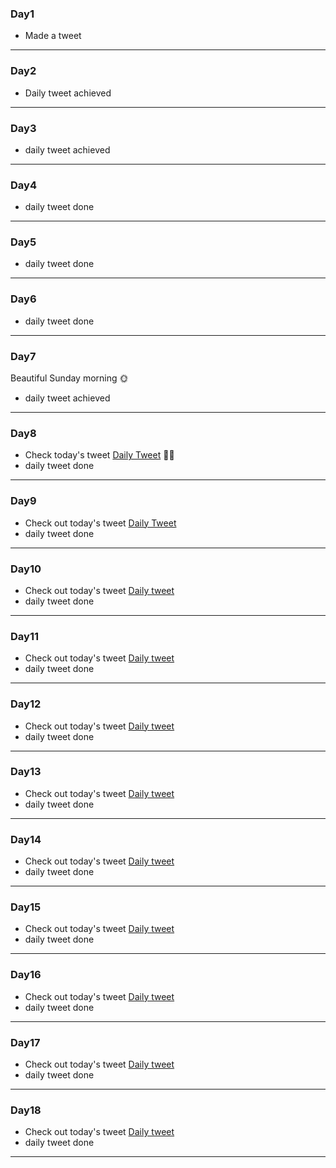 ### Day1
- Made a tweet 
---
### Day2
- Daily tweet achieved
---

### Day3
- daily tweet achieved
---

### Day4
- daily tweet done
---

### Day5
- daily tweet done
---

### Day6
- daily tweet done
---

### Day7
Beautiful Sunday morning 🌞
- daily tweet achieved 
---

### Day8
- Check today's tweet [Daily Tweet](https://twitter.com/kellsonphilips/status/1574207593928871936?s=20&t=4IPLEXVFtZMazMRKJMzdEQ) 👍🏽
- daily tweet done
---

### Day9
- Check out today's tweet [Daily Tweet](https://twitter.com/kellsonphilips/status/1574587277518729216?s=20&t=nGEqTNqrb1n-tAR9ORtfeA)
- daily tweet done 
---

### Day10 
- Check out today's tweet [Daily tweet](https://twitter.com/kellsonphilips/status/1574965637180375041?s=20&t=g6Kyn_mdHtsDKW3BgYlJbg)
- daily tweet done
---

### Day11
- Check out today's tweet [Daily tweet](https://twitter.com/kellsonphilips/status/1575318284115005440?s=20&t=k-H8txxyEODwqfGv_8rvYQ)
- daily tweet done
---

### Day12
- Check out today's tweet [Daily tweet](https://twitter.com/kellsonphilips/status/1575681281140330496?s=20&t=D0v--omhHQhCdru8QoLsSA)
- daily tweet done
---

### Day13
- Check out today's tweet [Daily tweet](https://twitter.com/kellsonphilips/status/1576044376480157697?s=20&t=Jni8_srl-h_3YAX_6YP15Q)
- daily tweet done
---

### Day14
- Check out today's tweet [Daily tweet](https://twitter.com/kellsonphilips/status/1576452830529216512?s=20&t=74Z0f6P4fYEqMQtGMQ7XdQ)
- daily tweet done
---

### Day15
- Check out today's tweet [Daily tweet](https://twitter.com/kellsonphilips/status/1576770926485467136?s=20&t=YswhtASxyGBsYLg7vmknWg)
- daily tweet done
---

### Day16
- Check out today's tweet [Daily tweet](https://twitter.com/kellsonphilips/status/1577131391837298689?s=20&t=k4wZ9BkFVcCaBh-ABpUUGw)
- daily tweet done
---

### Day17
- Check out today's tweet [Daily tweet](https://twitter.com/kellsonphilips/status/1577487924572344320?s=20&t=dvAbS4pjTyWd1-Trq2Ybnw)
- daily tweet done
---

### Day18
- Check out today's tweet [Daily tweet](https://twitter.com/kellsonphilips/status/1577886162286419968?s=20&t=O_4w1O0NhiA7qj5l42qEhg)
- daily tweet done
---
